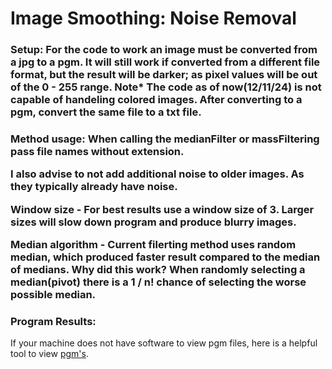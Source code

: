 <h1>Image Smoothing: Noise Removal</h1>
<h3>Setup:</>
For the code to work an image must be converted from a jpg to a pgm. It will still work if converted from a different file format, but the result will be darker; as pixel values will be out of the 0 - 255 range.
Note* The code as of now(12/11/24) is not capable of handeling colored images.
After converting to a pgm, convert the same file to a txt file.

<h3>Method usage:</>
When calling the medianFilter or massFiltering pass file names without extension.

I also advise to not add additional noise to older images. As they typically already have noise.

Window size - For best results use a window size of 3. Larger sizes will slow down program and produce blurry images.

Median algorithm - Current filerting method uses random median, which produced faster result compared to the median of medians. Why did this work? When randomly selecting a median(pivot) there is a 1 / n!
chance of selecting the worse possible median.

<h3>Program Results:</h3>
If your machine does not have software to view pgm files, here is a helpful tool to view <a href = "https://kylepaulsen.com/stuff/NetpbmViewer/">pgm's</a>.
